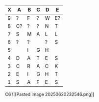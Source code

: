 | X   | A   | B   | C   | D   | E   |
| --- | --- | --- | --- | --- | --- |
| 9   | ?   | F   | ?   | W   | E?  |
| 8   | C?  | ?   | ?   | N   | T   |
| 7   | S   | M   | A   | L   | L   |
| 6   | ?   | ?   |     | ?   | S   |
| 5   |     | I   | G   | H   |     |
| 4   | D   | A   | T   | E   | S   |
| 3   | C   | R   | A   | C   | K   |
| 2   | E   | I   | G   | H   | T   |
| 1   | S   | A   | F   | E   | S   |

C6
![[Pasted image 20250620232546.png]]
